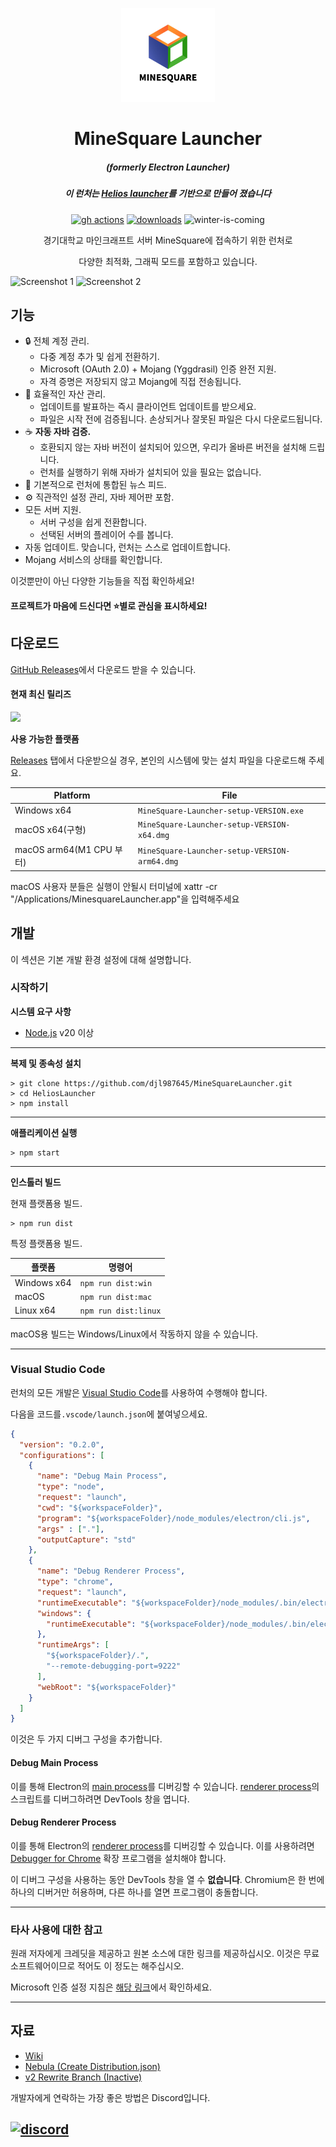 <p align="center"><img src="./app/assets/images/SealCircle.png" width="150px" height="150px" alt="aventium softworks"></p>

<h1 align="center">MineSquare Launcher</h1>

<em><h5 align="center">(formerly Electron Launcher)</h5></em>
<em><h5 align="center">이 런처는 <a href="https://github.com/dscalzi/HeliosLauncher">Helios launcher</a>를 기반으로 만들어 졌습니다</h5></em>

[<p align="center"><img src="https://img.shields.io/github/actions/workflow/status/dscalzi/HeliosLauncher/build.yml?branch=master&style=for-the-badge" alt="gh actions">](https://github.com/dscalzi/HeliosLauncher/actions) [<img src="https://img.shields.io/github/downloads/dscalzi/HeliosLauncher/total.svg?style=for-the-badge" alt="downloads">](https://github.com/dscalzi/HeliosLauncher/releases) <img src="https://forthebadge.com/images/badges/winter-is-coming.svg"  height="28px" alt="winter-is-coming"></p>

<p align="center">경기대학교 마인크래프트 서버 MineSquare에 접속하기 위한 런처로 </p>
<p align="center">다양한 최적화, 그래픽 모드를 포함하고 있습니다.</p>

![Screenshot 1](https://i.imgur.com/txtPBF3.png)
![Screenshot 2](https://i.imgur.com/n0Y5bSw.png)

## 기능

- 🔒 전체 계정 관리.
  - 다중 계정 추가 및 쉽게 전환하기.
  - Microsoft (OAuth 2.0) + Mojang (Yggdrasil) 인증 완전 지원.
  - 자격 증명은 저장되지 않고 Mojang에 직접 전송됩니다.
- 📂 효율적인 자산 관리.
  - 업데이트를 발표하는 즉시 클라이언트 업데이트를 받으세요.
  - 파일은 시작 전에 검증됩니다. 손상되거나 잘못된 파일은 다시 다운로드됩니다.
- ☕ **자동 자바 검증.**
  - 호환되지 않는 자바 버전이 설치되어 있으면, 우리가 올바른 버전을 설치해 드립니다.
  - 런처를 실행하기 위해 자바가 설치되어 있을 필요는 없습니다.
- 📰 기본적으로 런처에 통합된 뉴스 피드.
- ⚙️ 직관적인 설정 관리, 자바 제어판 포함.
- 모든 서버 지원.
  - 서버 구성을 쉽게 전환합니다.
  - 선택된 서버의 플레이어 수를 봅니다.
- 자동 업데이트. 맞습니다, 런처는 스스로 업데이트합니다.
- Mojang 서비스의 상태를 확인합니다.

이것뿐만이 아닌 다양한 기능들을 직접 확인하세요!

#### 프로젝트가 마음에 드신다면 ⭐별로 관심을 표시하세요!

## 다운로드

[GitHub Releases](https://github.com/djl987645/MineSquareLauncher/releases)에서 다운로드 받을 수 있습니다.

#### 현재 최신 릴리즈

[![](https://img.shields.io/github/release/djl987645/MineSquareLauncher.svg?style=flat-square)](https://github.com/djl987645/MineSquareLauncher/releases/latest)

**사용 가능한 플랫폼**

[Releases](https://github.com/djl987645/MineSquareLauncher/releases) 탭에서 다운받으실 경우, 본인의 시스템에 맞는 설치 파일을 다운로드해 주세요.

| Platform                 | File                                          |
| ------------------------ | --------------------------------------------- |
| Windows x64              | `MineSquare-Launcher-setup-VERSION.exe`       |
| macOS x64(구형)          | `MineSquare-Launcher-setup-VERSION-x64.dmg`   |
| macOS arm64(M1 CPU 부터) | `MineSquare-Launcher-setup-VERSION-arm64.dmg` |

macOS 사용자 분들은 실행이 안될시 터미널에 xattr -cr "/Applications/MinesquareLauncher.app"을 입력해주세요

## 개발

이 섹션은 기본 개발 환경 설정에 대해 설명합니다.

### 시작하기

**시스템 요구 사항**

- [Node.js][nodejs] v20 이상

---

**복제 및 종속성 설치**

```console
> git clone https://github.com/djl987645/MineSquareLauncher.git
> cd HeliosLauncher
> npm install
```

---

**애플리케이션 실행**

```console
> npm start
```

---

**인스톨러 빌드**

현재 플랫폼용 빌드.

```console
> npm run dist
```

특정 플랫폼용 빌드.

| 플랫폼      | 명령어               |
| ----------- | -------------------- |
| Windows x64 | `npm run dist:win`   |
| macOS       | `npm run dist:mac`   |
| Linux x64   | `npm run dist:linux` |

macOS용 빌드는 Windows/Linux에서 작동하지 않을 수 있습니다.

---

### Visual Studio Code

런처의 모든 개발은 [Visual Studio Code][vscode]를 사용하여 수행해야 합니다.

다음을 코드를`.vscode/launch.json`에 붙여넣으세요.

```JSON
{
  "version": "0.2.0",
  "configurations": [
    {
      "name": "Debug Main Process",
      "type": "node",
      "request": "launch",
      "cwd": "${workspaceFolder}",
      "program": "${workspaceFolder}/node_modules/electron/cli.js",
      "args" : ["."],
      "outputCapture": "std"
    },
    {
      "name": "Debug Renderer Process",
      "type": "chrome",
      "request": "launch",
      "runtimeExecutable": "${workspaceFolder}/node_modules/.bin/electron",
      "windows": {
        "runtimeExecutable": "${workspaceFolder}/node_modules/.bin/electron.cmd"
      },
      "runtimeArgs": [
        "${workspaceFolder}/.",
        "--remote-debugging-port=9222"
      ],
      "webRoot": "${workspaceFolder}"
    }
  ]
}
```

이것은 두 가지 디버그 구성을 추가합니다.

#### Debug Main Process

이를 통해 Electron의 [main process][mainprocess]를 디버깅할 수 있습니다. [renderer process][rendererprocess]의 스크립트를 디버그하려면 DevTools 창을 엽니다.

#### Debug Renderer Process

이를 통해 Electron의 [renderer process][rendererprocess]를 디버깅할 수 있습니다. 이를 사용하려면 [Debugger for Chrome][chromedebugger] 확장 프로그램을 설치해야 합니다.

이 디버그 구성을 사용하는 동안 DevTools 창을 열 수 **없습니다**. Chromium은 한 번에 하나의 디버거만 허용하며, 다른 하나를 열면 프로그램이 충돌합니다.

---

### 타사 사용에 대한 참고

원래 저자에게 크레딧을 제공하고 원본 소스에 대한 링크를 제공하십시오. 이것은 무료 소프트웨어이므로 적어도 이 정도는 해주십시오.

Microsoft 인증 설정 지침은 [해당 링크](https://github.com/dscalzi/HeliosLauncher/blob/master/docs/MicrosoftAuth.md)에서 확인하세요.

---

## 자료

- [Wiki][wiki]
- [Nebula (Create Distribution.json)][nebula]
- [v2 Rewrite Branch (Inactive)][v2branch]

개발자에게 연락하는 가장 좋은 방법은 Discord입니다.

## [![discord](https://discordapp.com/api/guilds/211524927831015424/embed.png?style=banner3)][discord]

[nodejs]: https://nodejs.org/en/ "Node.js"
[vscode]: https://code.visualstudio.com/ "Visual Studio Code"
[mainprocess]: https://electronjs.org/docs/tutorial/application-architecture#main-and-renderer-processes "Main Process"
[rendererprocess]: https://electronjs.org/docs/tutorial/application-architecture#main-and-renderer-processes "Renderer Process"
[chromedebugger]: https://marketplace.visualstudio.com/items?itemName=msjsdiag.debugger-for-chrome "Debugger for Chrome"
[discord]: https://discord.gg/zNWUXdt "Discord"
[wiki]: https://github.com/dscalzi/HeliosLauncher/wiki "wiki"
[nebula]: https://github.com/dscalzi/Nebula "dscalzi/Nebula"
[v2branch]: https://github.com/dscalzi/HeliosLauncher/tree/ts-refactor "v2 branch"

